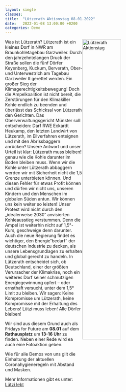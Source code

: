 ```yaml
---
layout: single
classes: 
title:  "Lützerath Aktionstag 08.01.2022"
date:   2022-01-08 13:00:00 +0200
categories: Demo
---
```


<img src="https://github.com/fridaysforfuture-landau-pfalz/fridaysforfuture-landau-pfalz.github.io/blob/main/assets/images/L%C3%BCtzerath/L%C3%BCtzerath%20Aktionstag.png?raw=true" alt="Lützerath Aktionstag" style="float:right;" height="50%" width="50%">

Was ist Lützerath? Lützerath ist ein kleines Dorf in NWR am Braunkohletagebau Garzweiler. 
Durch den jahrzehntelangen Druck der Straße sollen die fünf Dörfer Keyenberg, Kuckum, Berverath, Ober- und Unterwestrich am Tagebau Garzweiler II gerettet werden. Ein großer Sieg der Klimagerechtigkeitsbewegung! Doch die Ampelkoalition ist nicht bereit, die Zerstörungen für den Klimakiller Kohle endlich zu beenden und überlässt das Schicksal von Lützerath den Gerichten. Das Oberverwaltungsgericht Münster soll entscheiden: Darf RWE Eckardt Heukamp, den letzten Landwirt von Lützerath, im Eilverfahren enteignen und mit den Abrissbaggern anrücken? 
Unsere Antwort und unser Urteil ist klar: Lützerath muss bleiben! genau wie die Kohle darunter im Boden bleiben muss. Wenn wir die Kohle unter Lützerath abbaggern werden wir mit Sicherheit nicht die 1,5 Grenze unterbieten können. Und diesen Fehler für etwas Profit können und dürfen wir nicht uns, unseren Kindern und den Menschen im globalen Süden antun. Wir können uns kein weiter so leisten! Unser Protest wird nicht durch den „idealerweise 2030“ anvisierten Kohleausstieg verstummen. Denn die Ampel ist weiterhin nicht auf 1,5°-Kurs, geschweige denn darunter. Auch die neue Regierung findet es wichtiger, den Energie“bedarf“ der deutschen Industrie zu decken, als unsere Lebensgrundlagen zu erhalten und global gerecht zu handeln. In Lützerath entscheidet sich, ob Deutschland, einer der größten Verursacher der Klimakrise, noch ein weiteres Dorf seiner schmutzigen Energiegewinnung opfert – oder ernsthaft versucht, unter dem 1,5° Limit zu bleiben. Wir sagen: Keine Kompromisse um Lützerath, keine Kompromisse mit der Erhaltung des Lebens! Lützi muss leben! Alle Dörfer bleiben!

Wir sind aus diesem Grund auch als Fridays for Future am <b>08.01</b> auf dem <b>Rathausplatz</b> um <b>13-16 Uhr</b> zu finden. Neben einer Rede wird ea auch eine Fotoaktion geben. <br>
<p></p>
Wie für alle Demos von uns gilt die Einhaltung der aktuellen Coronahygieneregeln mit Abstand und Masken. <br>
<p></p>
Mehr Informationen gibt es unter: <a href="http://luetzerathlebt.info/" target="_blank" >Lützi lebt</a>
